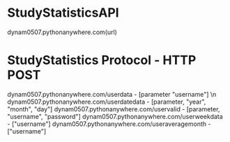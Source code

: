 # StudyStatisticsAPI
dynam0507.pythonanywhere.com(url)

# StudyStatistics Protocol - HTTP POST 
dynam0507.pythonanywhere.com/userdata - [parameter "username"] \n
dynam0507.pythonanywhere.com/userdatedata - [parameter, "year", "month", "day"]
dynam0507.pythonanywhere.com/uservalid - [parameter, "username", "password"]
dynam0507.pythonanywhere.com/userweekdata - ["username"]
dynam0507.pythonanywhere.com/useraveragemonth - ["username"]
